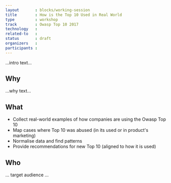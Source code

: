 ```yaml
---
layout       : blocks/working-session
title        : How is the Top 10 Used in Real World
type         : workshop
track        : Owasp Top 10 2017
technology   :
related-to   :
status       : draft
organizers   :
participants :
---
```


...intro text...

## Why

...why text...

## What

 - Collect real-world examples of how companies are using the Owasp Top 10
 - Map cases where Top 10 was abused (in its used or in product's marketing)
 - Normalise data and find patterns
 - Provide recommendations for new Top 10 (aligned to how it is used)

## Who

... target audience ...